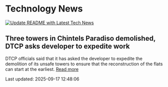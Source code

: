 # Technology News

[![Update README with Latest Tech News](https://github.com/tcdtist/daily-tech-digest/actions/workflows/main.yml/badge.svg)](https://github.com/tcdtist/daily-tech-digest/actions/workflows/main.yml)

## Three towers in Chintels Paradiso demolished, DTCP asks developer to expedite work
DTCP officials said that it has asked the developer to expedite the demolition of its unsafe towers to ensure that the reconstruction of the flats can start at the earliest.
[Read more](https://www.hindustantimes.com/cities/gurugram-news/three-towers-in-chintels-paradiso-demolished-dtcp-asks-developer-to-expedite-work-101758047821731.html)



Last updated: 2025-09-17 12:48:06